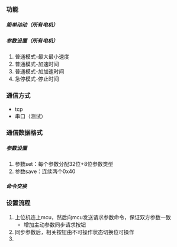 ### 功能
##### 简单动动（所有电机）
##### 参数设置（所有电机）
1. 普通模式-最大最小速度
2. 普通模式-加速时间
3. 普通模式-加加速时间
4. 急停模式-停止时间

### 通信方式
- tcp
- 串口（测试）

### 通信数据格式
##### 参数设置
1. 参数set：每个参数分配32位+8位参数类型
2. 参数save：连续两个0x40

##### 命令交换
### 设置流程
1. 上位机连上mcu，然后向mcu发送请求参数命令，保证双方参数一致
	- 增加主动参数同步请求按钮
2. 同步参数后，相关按钮由不可操作状态切换位可操作
3. 